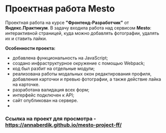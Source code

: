 
#    **Проектная работа Mesto**


Проектная работа на курсе **"Фронтенд-Разработчик"** от **Яндекс.Практикум**.
В задачу входила работа над сервисом **Mesto**: интерактивной страницей, куда можно добавлять фотографии, удалять их и ставить лайки.

__Особенности проекта:__
* добавлена функциональность на JavaScript;
* создано инфраструктурное окружение с помощью Webpack;
* код был разбит на отдельные модули;
* реализована работы модальных окон редактирования профиля, добавления карточки и превью фотографии, а также действие лайка на карточке.
* разработана валидация всех форм;
* интерфейс подключен к API;
* сайт опубликован на сервере.
* 
### Ссылка на проект для просмотра - https://annaberdik.github.io/mesto-project-ff/
